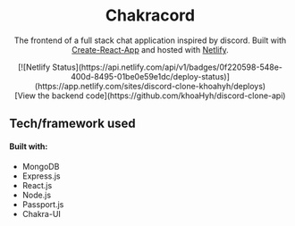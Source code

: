 <h1 align="center">
    Chakracord
</h1>
<p align="center">
    The frontend of a full stack chat application inspired by discord. Built with <a href="https://create-react-app.dev/" target="_blank" rel="noopener noreferrer">Create-React-App</a> and hosted with <a href="https://www.netlify.com/" target="_blank" rel="noopener noreferrer">Netlify</a>.
</p>
<div align="center">
[![Netlify Status](https://api.netlify.com/api/v1/badges/0f220598-548e-400d-8495-01be0e59e1dc/deploy-status)](https://app.netlify.com/sites/discord-clone-khoahyh/deploys)
</div>
<div align="center">
[View the backend code](https://github.com/khoaHyh/discord-clone-api)
</div>

## Tech/framework used
#### Built with:
  * MongoDB 
  * Express.js
  * React.js
  * Node.js
  * Passport.js
  * Chakra-UI
